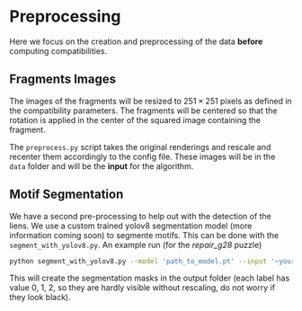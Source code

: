 # Preprocessing

Here we focus on the creation and preprocessing of the data **before** computing compatibilities.

## Fragments Images
The images of the fragments will be resized to $251\times251$ pixels as defined in the compatibility parameters. The fragments will be centered so that the rotation is applied in the center of the squared image containing the fragment.

The `preprocess.py` script takes the original renderings and rescale and recenter them accordingly to the config file.
These images will be in the `data` folder and will be the **input** for the algorithm.

## Motif Segmentation
We have a second pre-processing to help out with the detection of the liens. We use a custom trained yolov8 segmentation model (more information coming soon) to segmente motifs. This can be done with the `segment_with_yolov8.py`.
An example run (for the *repair_g28* puzzle)
```bash
python segment_with_yolov8.py --model 'path_to_model.pt' --input '~yourpath/data/repair_g28/images' --output '~yourpath/output/MotifSegmentation/motif_repair_g28'
```
This will create the segmentation masks in the output folder (each label has value 0, 1, 2, so they are hardly visible without rescaling, do not worry if they look black).